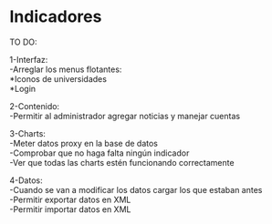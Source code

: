 Indicadores
===========

TO DO:

1-Interfaz: <br>
-Arreglar los menus flotantes:<br>
  *Iconos de universidades<br>
  *Login<br>

2-Contenido: <br>
-Permitir al administrador agregar noticias y manejar cuentas<br>

3-Charts: <br>
-Meter datos proxy en la base de datos<br>
-Comprobar que no haga falta ningún indicador<br>
-Ver que todas las charts estén funcionando correctamente<br>

4-Datos: <br>
-Cuando se van a modificar los datos cargar los que estaban antes<br>
-Permitir exportar datos en XML<br>
-Permitir importar datos en XML<br>
